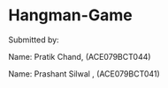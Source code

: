 # Hangman-Game
Submitted by:

Name: Pratik Chand, (ACE079BCT044)


Name: Prashant Silwal , (ACE079BCT041)